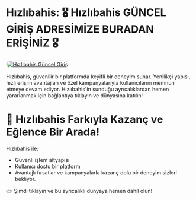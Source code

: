 # Hızlıbahis: 🎖️ **Hızlıbahis GÜNCEL GİRİŞ ADRESİMİZE BURADAN ERİŞİNİZ 🎖️**  

<a href="https://cutt.ly/HizliLink" title="Hızlıbahis Güncel Giriş">
    <img src="https://i.ibb.co/BtMhhf6/g-venligiris.jpg" alt="Hızlıbahis Güncel Giriş" style="max-width: 100%; border: 2px solid #ddd; border-radius: 10px;">
</a>

Hızlıbahis, güvenilir bir platformda keyifli bir deneyim sunar. Yenilikçi yapısı, hızlı erişim avantajları ve özel kampanyalarıyla kullanıcılarını memnun etmeye devam ediyor. Hızlıbahis'in sunduğu ayrıcalıklardan hemen yararlanmak için bağlantıya tıklayın ve dünyasına katılın!


# 🌟 Hızlıbahis Farkıyla Kazanç ve Eğlence Bir Arada!  
Hızlıbahis ile:  
- Güvenli işlem altyapısı  
- Kullanıcı dostu bir platform  
- Avantajlı fırsatlar ve kampanyalarla kazanç dolu bir deneyim sizleri bekliyor.  

👉 Şimdi tıklayın ve bu ayrıcalıklı dünyaya hemen dahil olun!
